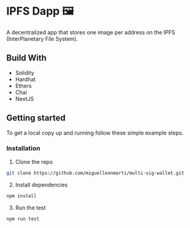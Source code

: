 # IPFS Dapp 🖼️

A decentralized app that stores one image per address on the IPFS (InterPlanetary File System).

## Build With

- Solidity
- Hardhat
- Ethers
- Chai
- NextJS

## Getting started

To get a local copy up and running follow these simple example steps.

### Installation

1. Clone the repo

```sh
git clone https://github.com/miguelleonmarti/multi-sig-wallet.git
```

2. Install dependencies

```sh
npm install
```

3. Run the test

```sh
npm run test
```
